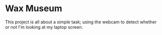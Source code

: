 # Wax Museum

This project is all about a simple task; using the webcam to detect whether or not I'm looking at my laptop screen.
